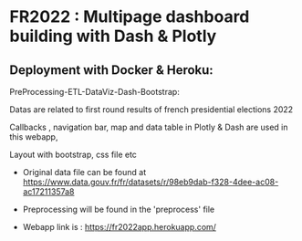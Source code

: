 # FR2022 : Multipage dashboard building with Dash & Plotly 

## Deployment with Docker & Heroku:


PreProcessing-ETL-DataViz-Dash-Bootstrap:

Datas are related to first round results of french presidential elections 2022

Callbacks , navigation bar, map and data table in Plotly & Dash are used in this webapp,

Layout with bootstrap, css file etc 

* Original data file can be found at https://www.data.gouv.fr/fr/datasets/r/98eb9dab-f328-4dee-ac08-ac17211357a8

* Preprocessing will be found in the 'preprocess' file

* Webapp link is : https://fr2022app.herokuapp.com/
